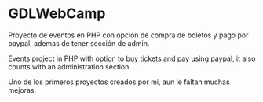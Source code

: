 # GDLWebCamp
Proyecto de eventos en PHP con opción de compra de boletos y pago por paypal, ademas de tener sección de admin. 

Events project in PHP with option to buy tickets and pay using paypal, it also counts with an administration section.

Uno de los primeros proyectos creados por mi, aun le faltan muchas mejoras.
